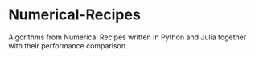 # Numerical-Recipes
Algorithms from Numerical Recipes written in Python and Julia together with their performance comparison. 
